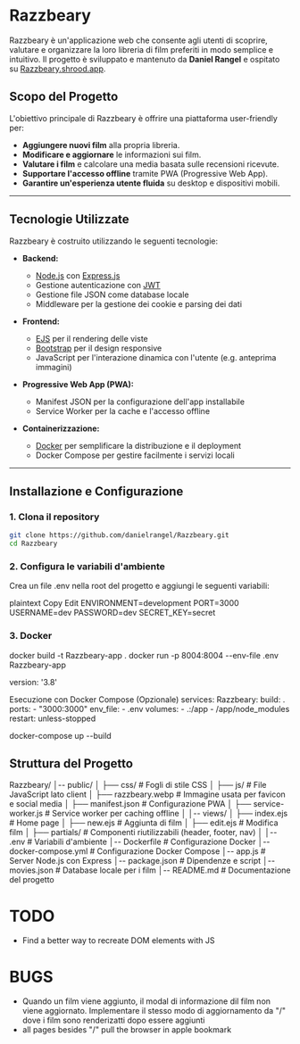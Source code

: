 # Razzbeary

Razzbeary è un'applicazione web che consente agli utenti di scoprire, valutare e organizzare la loro libreria di film preferiti in modo semplice e intuitivo. Il progetto è sviluppato e mantenuto da **Daniel Rangel** e ospitato su [Razzbeary.shrood.app](https://Razzbeary.shrood.app).

## Scopo del Progetto

L'obiettivo principale di Razzbeary è offrire una piattaforma user-friendly per:

- **Aggiungere nuovi film** alla propria libreria.
- **Modificare e aggiornare** le informazioni sui film.
- **Valutare i film** e calcolare una media basata sulle recensioni ricevute.
- **Supportare l'accesso offline** tramite PWA (Progressive Web App).
- **Garantire un'esperienza utente fluida** su desktop e dispositivi mobili.

---

## Tecnologie Utilizzate

Razzbeary è costruito utilizzando le seguenti tecnologie:

- **Backend:**

  - [Node.js](https://nodejs.org/) con [Express.js](https://expressjs.com/)
  - Gestione autenticazione con [JWT](https://jwt.io/)
  - Gestione file JSON come database locale
  - Middleware per la gestione dei cookie e parsing dei dati

- **Frontend:**

  - [EJS](https://ejs.co/) per il rendering delle viste
  - [Bootstrap](https://getbootstrap.com/) per il design responsive
  - JavaScript per l'interazione dinamica con l'utente (e.g. anteprima immagini)

- **Progressive Web App (PWA):**

  - Manifest JSON per la configurazione dell'app installabile
  - Service Worker per la cache e l'accesso offline

- **Containerizzazione:**
  - [Docker](https://www.docker.com/) per semplificare la distribuzione e il deployment
  - Docker Compose per gestire facilmente i servizi locali

---

## Installazione e Configurazione

### 1. Clona il repository

```bash
git clone https://github.com/danielrangel/Razzbeary.git
cd Razzbeary
```

### 2. Configura le variabili d'ambiente

Crea un file .env nella root del progetto e aggiungi le seguenti variabili:

plaintext
Copy
Edit
ENVIRONMENT=development
PORT=3000
USERNAME=dev
PASSWORD=dev
SECRET_KEY=secret

### 3. Docker

docker build -t Razzbeary-app .
docker run -p 8004:8004 --env-file .env Razzbeary-app

version: '3.8'

Esecuzione con Docker Compose (Opzionale)
services:
Razzbeary:
build: .
ports: - "3000:3000"
env_file: - .env
volumes: - .:/app - /app/node_modules
restart: unless-stopped

docker-compose up --build

## Struttura del Progetto

Razzbeary/
│-- public/
│ ├── css/ # Fogli di stile CSS
│ ├── js/ # File JavaScript lato client
│ ├── razzbeary.webp # Immagine usata per favicon e social media
│ ├── manifest.json # Configurazione PWA
│ ├── service-worker.js # Service worker per caching offline
│
│-- views/
│ ├── index.ejs # Home page
│ ├── new.ejs # Aggiunta di film
│ ├── edit.ejs # Modifica film
│ ├── partials/ # Componenti riutilizzabili (header, footer, nav)
│
│-- .env # Variabili d'ambiente
│-- Dockerfile # Configurazione Docker
│-- docker-compose.yml # Configurazione Docker Compose
│-- app.js # Server Node.js con Express
│-- package.json # Dipendenze e script
│-- movies.json # Database locale per i film
│-- README.md # Documentazione del progetto

# TODO

- Find a better way to recreate DOM elements with JS

# BUGS

- Quando un film viene aggiunto, il modal di informazione dil film non viene aggiornato. Implementare il stesso modo di aggiornamento da "/" dove i film sono renderizatti dopo essere aggiunti
- all pages besides "/" pull the browser in apple bookmark
